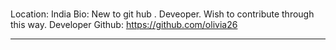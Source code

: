 ###
Location: India
Bio: New to git hub . Deveoper. Wish to contribute through this way. Developer
Github: https://github.com/olivia26
***
